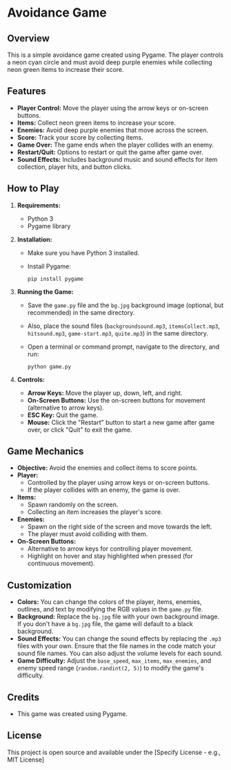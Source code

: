 # Avoidance Game

## Overview

This is a simple avoidance game created using Pygame. The player controls a neon cyan circle and must avoid deep purple enemies while collecting neon green items to increase their score.

## Features

*   **Player Control:** Move the player using the arrow keys or on-screen buttons.
*   **Items:** Collect neon green items to increase your score.
*   **Enemies:** Avoid deep purple enemies that move across the screen.
*   **Score:** Track your score by collecting items.
*   **Game Over:** The game ends when the player collides with an enemy.
*   **Restart/Quit:** Options to restart or quit the game after game over.
*   **Sound Effects:** Includes background music and sound effects for item collection, player hits, and button clicks.

## How to Play

1.  **Requirements:**
    *   Python 3
    *   Pygame library

2.  **Installation:**

    *   Make sure you have Python 3 installed.
    *   Install Pygame:

        ```
        pip install pygame
        ```

3.  **Running the Game:**

    *   Save the `game.py` file and the `bg.jpg` background image (optional, but recommended) in the same directory.
    *   Also, place the sound files (`backgroundsound.mp3`, `itemsCollect.mp3`, `hitsound.mp3`, `game-start.mp3`, `quite.mp3`) in the same directory.
    *   Open a terminal or command prompt, navigate to the directory, and run:

        ```
        python game.py
        ```

4.  **Controls:**

    *   **Arrow Keys:** Move the player up, down, left, and right.
    *   **On-Screen Buttons:** Use the on-screen buttons for movement (alternative to arrow keys).
    *   **ESC Key:** Quit the game.
    *   **Mouse:** Click the "Restart" button to start a new game after game over, or click "Quit" to exit the game.

## Game Mechanics

*   **Objective:** Avoid the enemies and collect items to score points.
*   **Player:**
    *   Controlled by the player using arrow keys or on-screen buttons.
    *   If the player collides with an enemy, the game is over.
*   **Items:**
    *   Spawn randomly on the screen.
    *   Collecting an item increases the player's score.
*   **Enemies:**
    *   Spawn on the right side of the screen and move towards the left.
    *   The player must avoid colliding with them.
*   **On-Screen Buttons:**
    *   Alternative to arrow keys for controlling player movement.
    *   Highlight on hover and stay highlighted when pressed (for continuous movement).

## Customization

*   **Colors:** You can change the colors of the player, items, enemies, outlines, and text by modifying the RGB values in the `game.py` file.
*   **Background:** Replace the `bg.jpg` file with your own background image.  If you don't have a `bg.jpg` file, the game will default to a black background.
*   **Sound Effects:**  You can change the sound effects by replacing the `.mp3` files with your own. Ensure that the file names in the code match your sound file names. You can also adjust the volume levels for each sound.
*   **Game Difficulty:** Adjust the `base_speed`, `max_items`, `max_enemies`, and enemy speed range (`random.randint(2, 5)`) to modify the game's difficulty.

## Credits

*   This game was created using Pygame.

## License

This project is open source and available under the [Specify License - e.g., MIT License]
